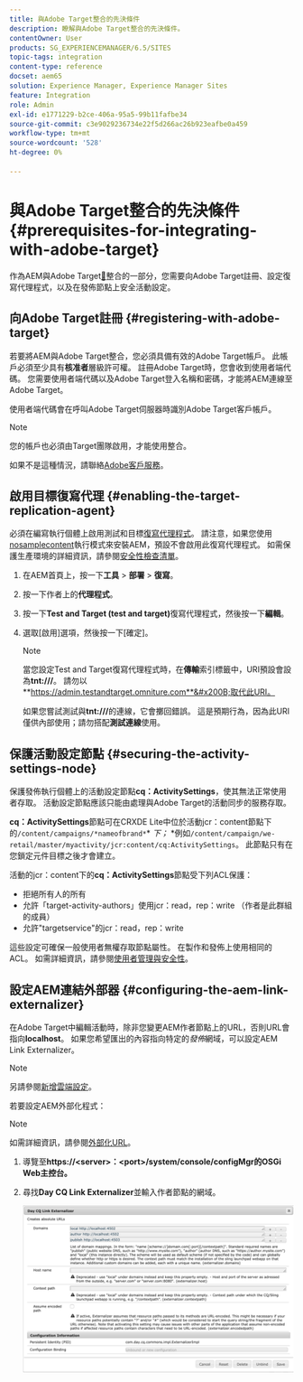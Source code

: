 ```yaml
---
title: 與Adobe Target整合的先決條件
description: 瞭解與Adobe Target整合的先決條件。
contentOwner: User
products: SG_EXPERIENCEMANAGER/6.5/SITES
topic-tags: integration
content-type: reference
docset: aem65
solution: Experience Manager, Experience Manager Sites
feature: Integration
role: Admin
exl-id: e1771229-b2ce-406a-95a5-99b11fafbe34
source-git-commit: c3e9029236734e22f5d266ac26b923eafbe0a459
workflow-type: tm+mt
source-wordcount: '528'
ht-degree: 0%

---
```


# 與Adobe Target整合的先決條件{#prerequisites-for-integrating-with-adobe-target}

作為AEM與Adobe Target[&#128279;](/help/sites-administering/target.md)整合的一部分，您需要向Adobe Target註冊、設定復寫代理程式，以及在發佈節點上安全活動設定。

## 向Adobe Target註冊 {#registering-with-adobe-target}

若要將AEM與Adobe Target整合，您必須具備有效的Adobe Target帳戶。 此帳戶必須至少具有&#x200B;**核准者**&#x200B;層級許可權。 註冊Adobe Target時，您會收到使用者端代碼。 您需要使用者端代碼以及Adobe Target登入名稱和密碼，才能將AEM連線至Adobe Target。

使用者端代碼會在呼叫Adobe Target伺服器時識別Adobe Target客戶帳戶。

>[!NOTE]
>
>您的帳戶也必須由Target團隊啟用，才能使用整合。
>
>如果不是這種情況，請聯絡[Adobe客戶服務](https://experienceleague.adobe.com/docs/target/using/cmp-resources-and-contact-information.html?lang=zh-Hant)。

## 啟用目標復寫代理 {#enabling-the-target-replication-agent}

必須在編寫執行個體上啟用測試和目標[復寫代理程式](/help/sites-deploying/replication.md)。 請注意，如果您使用[nosamplecontent](/help/sites-deploying/configure-runmodes.md#using-samplecontent-and-nosamplecontent)執行模式來安裝AEM，預設不會啟用此復寫代理程式。 如需保護生產環境的詳細資訊，請參閱[安全性檢查清單](/help/sites-administering/security-checklist.md)。

1. 在AEM首頁上，按一下&#x200B;**工具** > **部署** > **復寫**。
1. 按一下作者上的&#x200B;**代理程式**。
1. 按一下&#x200B;**Test and Target (test and target)**&#x200B;復寫代理程式，然後按一下&#x200B;**編輯**。
1. 選取[啟用]選項，然後按一下[確定]。**&#x200B;**

   >[!NOTE]
   >
   >當您設定Test and Target復寫代理程式時，在&#x200B;**傳輸**&#x200B;索引標籤中，URI預設會設為&#x200B;**tnt:///**。 請勿以&#x200B;**https://admin.testandtarget.omniture.com**&#x200B;取代此URI。
   >
   >如果您嘗試測試與&#x200B;**tnt:///**&#x200B;的連線，它會擲回錯誤。 這是預期行為，因為此URI僅供內部使用；請勿搭配&#x200B;**測試連線**&#x200B;使用。

## 保護活動設定節點 {#securing-the-activity-settings-node}

保護發佈執行個體上的活動設定節點&#x200B;**cq：ActivitySettings**，使其無法正常使用者存取。 活動設定節點應該只能由處理與Adobe Target的活動同步的服務存取。

**cq：ActivitySettings**&#x200B;節點可在CRXDE Lite中位於活動jcr：content節點下的`/content/campaigns/*nameofbrand*`* *下；* *例如`/content/campaign/we-retail/master/myactivity/jcr:content/cq:ActivitySettings`。 此節點只有在您鎖定元件目標之後才會建立。

活動的jcr：content下的&#x200B;**cq：ActivitySettings**&#x200B;節點受下列ACL保護：

* 拒絕所有人的所有
* 允許「target-activity-authors」使用jcr：read，rep：write （作者是此群組的成員）
* 允許&quot;targetservice&quot;的jcr：read，rep：write

這些設定可確保一般使用者無權存取節點屬性。 在製作和發佈上使用相同的ACL。 如需詳細資訊，請參閱[使用者管理與安全性](/help/sites-administering/security.md)。

## 設定AEM連結外部器 {#configuring-the-aem-link-externalizer}

在Adobe Target中編輯活動時，除非您變更AEM作者節點上的URL，否則URL會指向&#x200B;**localhost**。 如果您希望匯出的內容指向特定的&#x200B;*發佈*&#x200B;網域，可以設定AEM Link Externalizer。

>[!NOTE]
>
>另請參閱[新增雲端設定](/help/sites-administering/experience-fragments-target.md#add-the-cloud-configuration)。

若要設定AEM外部化程式：

>[!NOTE]
>
>如需詳細資訊，請參閱[外部化URL](/help/sites-developing/externalizer.md)。

1. 導覽至&#x200B;**https://&lt;server>：&lt;port>/system/console/configMgr的OSGi Web主控台。**
1. 尋找&#x200B;**Day CQ Link Externalizer**&#x200B;並輸入作者節點的網域。

   ![天CQ連結外部器](assets/aem-externalizer-01.png)
